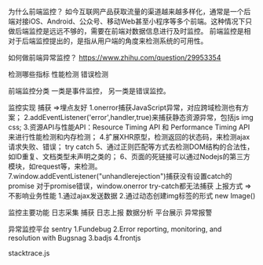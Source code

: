 为什么前端监控？
如今互联网产品获取流量的渠道越来越多样化，通常是一个后端对接iOS、Android、公众号、移动Web甚至小程序等多个前端。这种情况下只做后端监控是远远不够的，需要在前端对数据信息进行及时监控。
前端监控是相对于后端监控提出的，是指从用户端的角度来检测系统的可用性。



如何做前端异常监控？
https://www.zhihu.com/question/29953354



检测哪些指标
性能检测
错误检测


前端监控分类
一类是事件监控，
另一类是错误监控。


监控实现
捕获 =>埋点友好
1.onerror捕获JavaScript异常，对应跨域检测也有方案；
2.addEventListener('error',handler,true)来捕获静态资源异常，包括js img css;
3.资源API与性能API：Resource Timing API 和 Performance Timing API来进行性能检测和内存检测；
4.扩展XHR原型，检测返回的状态码，来检测ajax请求失败、错误；
  try catch
5、通过正则匹配等方式去检测DOM结构的合法性，如ID重复、文档类型未声明之类的；
6、页面的死链接可以通过Nodejs的第三方模块，如request等，来检测。
7.window.addEventListener("unhandlerejection")捕获没有设置catch的promise
  对于promise错误，window.onerror try-catch都无法捕获
上报方式 =>不影响业务性能
1.通过ajax发送数据
2.通过动态创建img标签的形式
new Image()




监控主要功能
日志采集 捕获
日志上报
数据分析
平台展示
异常报警




异常监控平台
sentry
1.Fundebug
2.Error reporting, monitoring, and resolution with Bugsnag
3.badjs
4.frontjs

stacktrace.js